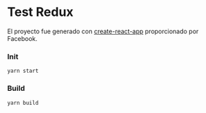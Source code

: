 # Test Redux

El proyecto fue generado con [create-react-app](https://github.com/facebookincubator/create-react-app) proporcionado por Facebook.

### Init
`yarn start`

### Build
`yarn build`